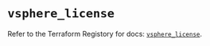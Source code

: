 # `vsphere_license`

Refer to the Terraform Registory for docs: [`vsphere_license`](https://registry.terraform.io/providers/hashicorp/vsphere/2.4.2/docs/resources/license).
